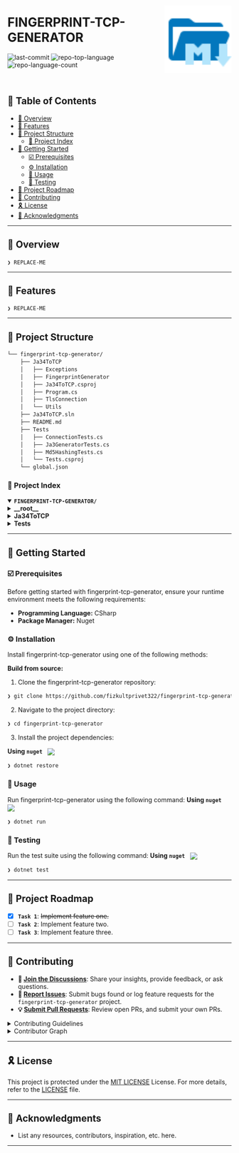 <div align="left" style="position: relative;">
<img src="https://raw.githubusercontent.com/PKief/vscode-material-icon-theme/ec559a9f6bfd399b82bb44393651661b08aaf7ba/icons/folder-markdown-open.svg" align="right" width="30%" style="margin: -20px 0 0 20px;">
<h1>FINGERPRINT-TCP-GENERATOR</h1>
<p align="left">
	<img src="https://img.shields.io/github/last-commit/fizkultprivet322/fingerprint-tcp-generator?style=default&logo=git&logoColor=white&color=0080ff" alt="last-commit">
	<img src="https://img.shields.io/github/languages/top/fizkultprivet322/fingerprint-tcp-generator?style=default&color=0080ff" alt="repo-top-language">
	<img src="https://img.shields.io/github/languages/count/fizkultprivet322/fingerprint-tcp-generator?style=default&color=0080ff" alt="repo-language-count">
</p>
<p align="left"><!-- default option, no dependency badges. -->
</p>
<p align="left">
	<!-- default option, no dependency badges. -->
</p>
</div>
<br clear="right">

## 🔗 Table of Contents

- [📍 Overview](#-overview)
- [👾 Features](#-features)
- [📁 Project Structure](#-project-structure)
  - [📂 Project Index](#-project-index)
- [🚀 Getting Started](#-getting-started)
  - [☑️ Prerequisites](#-prerequisites)
  - [⚙️ Installation](#-installation)
  - [🤖 Usage](#🤖-usage)
  - [🧪 Testing](#🧪-testing)
- [📌 Project Roadmap](#-project-roadmap)
- [🔰 Contributing](#-contributing)
- [🎗 License](#-license)
- [🙌 Acknowledgments](#-acknowledgments)

---

## 📍 Overview

<code>❯ REPLACE-ME</code>

---

## 👾 Features

<code>❯ REPLACE-ME</code>

---

## 📁 Project Structure

```sh
└── fingerprint-tcp-generator/
    ├── Ja34ToTCP
    │   ├── Exceptions
    │   ├── FingerprintGenerator
    │   ├── Ja34ToTCP.csproj
    │   ├── Program.cs
    │   ├── TlsConnection
    │   └── Utils
    ├── Ja34ToTCP.sln
    ├── README.md
    ├── Tests
    │   ├── ConnectionTests.cs
    │   ├── Ja3GeneratorTests.cs
    │   ├── Md5HashingTests.cs
    │   └── Tests.csproj
    └── global.json
```


### 📂 Project Index
<details open>
	<summary><b><code>FINGERPRINT-TCP-GENERATOR/</code></b></summary>
	<details> <!-- __root__ Submodule -->
		<summary><b>__root__</b></summary>
		<blockquote>
			<table>
			<tr>
				<td><b><a href='https://github.com/fizkultprivet322/fingerprint-tcp-generator/blob/master/global.json'>global.json</a></b></td>
				<td><code>❯ REPLACE-ME</code></td>
			</tr>
			<tr>
				<td><b><a href='https://github.com/fizkultprivet322/fingerprint-tcp-generator/blob/master/Ja34ToTCP.sln'>Ja34ToTCP.sln</a></b></td>
				<td><code>❯ REPLACE-ME</code></td>
			</tr>
			</table>
		</blockquote>
	</details>
	<details> <!-- Ja34ToTCP Submodule -->
		<summary><b>Ja34ToTCP</b></summary>
		<blockquote>
			<table>
			<tr>
				<td><b><a href='https://github.com/fizkultprivet322/fingerprint-tcp-generator/blob/master/Ja34ToTCP/Program.cs'>Program.cs</a></b></td>
				<td><code>❯ REPLACE-ME</code></td>
			</tr>
			<tr>
				<td><b><a href='https://github.com/fizkultprivet322/fingerprint-tcp-generator/blob/master/Ja34ToTCP/Ja34ToTCP.csproj'>Ja34ToTCP.csproj</a></b></td>
				<td><code>❯ REPLACE-ME</code></td>
			</tr>
			</table>
			<details>
				<summary><b>Exceptions</b></summary>
				<blockquote>
					<table>
					<tr>
						<td><b><a href='https://github.com/fizkultprivet322/fingerprint-tcp-generator/blob/master/Ja34ToTCP/Exceptions/TlsConnectionException.cs'>TlsConnectionException.cs</a></b></td>
						<td><code>❯ REPLACE-ME</code></td>
					</tr>
					</table>
				</blockquote>
			</details>
			<details>
				<summary><b>Utils</b></summary>
				<blockquote>
					<table>
					<tr>
						<td><b><a href='https://github.com/fizkultprivet322/fingerprint-tcp-generator/blob/master/Ja34ToTCP/Utils/Md5Hashing.cs'>Md5Hashing.cs</a></b></td>
						<td><code>❯ REPLACE-ME</code></td>
					</tr>
					</table>
				</blockquote>
			</details>
			<details>
				<summary><b>TlsConnection</b></summary>
				<blockquote>
					<table>
					<tr>
						<td><b><a href='https://github.com/fizkultprivet322/fingerprint-tcp-generator/blob/master/Ja34ToTCP/TlsConnection/ISslStreamWrapper.cs'>ISslStreamWrapper.cs</a></b></td>
						<td><code>❯ REPLACE-ME</code></td>
					</tr>
					<tr>
						<td><b><a href='https://github.com/fizkultprivet322/fingerprint-tcp-generator/blob/master/Ja34ToTCP/TlsConnection/Connection.cs'>Connection.cs</a></b></td>
						<td><code>❯ REPLACE-ME</code></td>
					</tr>
					<tr>
						<td><b><a href='https://github.com/fizkultprivet322/fingerprint-tcp-generator/blob/master/Ja34ToTCP/TlsConnection/SslStreamWrapper.cs'>SslStreamWrapper.cs</a></b></td>
						<td><code>❯ REPLACE-ME</code></td>
					</tr>
					</table>
				</blockquote>
			</details>
			<details>
				<summary><b>FingerprintGenerator</b></summary>
				<blockquote>
					<table>
					<tr>
						<td><b><a href='https://github.com/fizkultprivet322/fingerprint-tcp-generator/blob/master/Ja34ToTCP/FingerprintGenerator/Ja4Generator.cs'>Ja4Generator.cs</a></b></td>
						<td><code>❯ REPLACE-ME</code></td>
					</tr>
					<tr>
						<td><b><a href='https://github.com/fizkultprivet322/fingerprint-tcp-generator/blob/master/Ja34ToTCP/FingerprintGenerator/Ja3Generator.cs'>Ja3Generator.cs</a></b></td>
						<td><code>❯ REPLACE-ME</code></td>
					</tr>
					</table>
				</blockquote>
			</details>
		</blockquote>
	</details>
	<details> <!-- Tests Submodule -->
		<summary><b>Tests</b></summary>
		<blockquote>
			<table>
			<tr>
				<td><b><a href='https://github.com/fizkultprivet322/fingerprint-tcp-generator/blob/master/Tests/Ja3GeneratorTests.cs'>Ja3GeneratorTests.cs</a></b></td>
				<td><code>❯ REPLACE-ME</code></td>
			</tr>
			<tr>
				<td><b><a href='https://github.com/fizkultprivet322/fingerprint-tcp-generator/blob/master/Tests/Tests.csproj'>Tests.csproj</a></b></td>
				<td><code>❯ REPLACE-ME</code></td>
			</tr>
			<tr>
				<td><b><a href='https://github.com/fizkultprivet322/fingerprint-tcp-generator/blob/master/Tests/Md5HashingTests.cs'>Md5HashingTests.cs</a></b></td>
				<td><code>❯ REPLACE-ME</code></td>
			</tr>
			<tr>
				<td><b><a href='https://github.com/fizkultprivet322/fingerprint-tcp-generator/blob/master/Tests/ConnectionTests.cs'>ConnectionTests.cs</a></b></td>
				<td><code>❯ REPLACE-ME</code></td>
			</tr>
			</table>
		</blockquote>
	</details>
</details>

---
## 🚀 Getting Started

### ☑️ Prerequisites

Before getting started with fingerprint-tcp-generator, ensure your runtime environment meets the following requirements:

- **Programming Language:** CSharp
- **Package Manager:** Nuget


### ⚙️ Installation

Install fingerprint-tcp-generator using one of the following methods:

**Build from source:**

1. Clone the fingerprint-tcp-generator repository:
```sh
❯ git clone https://github.com/fizkultprivet322/fingerprint-tcp-generator
```

2. Navigate to the project directory:
```sh
❯ cd fingerprint-tcp-generator
```

3. Install the project dependencies:


**Using `nuget`** &nbsp; [<img align="center" src="https://img.shields.io/badge/C%23-239120.svg?style={badge_style}&logo=c-sharp&logoColor=white" />](https://docs.microsoft.com/en-us/dotnet/csharp/)

```sh
❯ dotnet restore
```




### 🤖 Usage
Run fingerprint-tcp-generator using the following command:
**Using `nuget`** &nbsp; [<img align="center" src="https://img.shields.io/badge/C%23-239120.svg?style={badge_style}&logo=c-sharp&logoColor=white" />](https://docs.microsoft.com/en-us/dotnet/csharp/)

```sh
❯ dotnet run
```


### 🧪 Testing
Run the test suite using the following command:
**Using `nuget`** &nbsp; [<img align="center" src="https://img.shields.io/badge/C%23-239120.svg?style={badge_style}&logo=c-sharp&logoColor=white" />](https://docs.microsoft.com/en-us/dotnet/csharp/)

```sh
❯ dotnet test
```


---
## 📌 Project Roadmap

- [X] **`Task 1`**: <strike>Implement feature one.</strike>
- [ ] **`Task 2`**: Implement feature two.
- [ ] **`Task 3`**: Implement feature three.

---

## 🔰 Contributing

- **💬 [Join the Discussions](https://github.com/fizkultprivet322/fingerprint-tcp-generator/discussions)**: Share your insights, provide feedback, or ask questions.
- **🐛 [Report Issues](https://github.com/fizkultprivet322/fingerprint-tcp-generator/issues)**: Submit bugs found or log feature requests for the `fingerprint-tcp-generator` project.
- **💡 [Submit Pull Requests](https://github.com/fizkultprivet322/fingerprint-tcp-generator/blob/main/CONTRIBUTING.md)**: Review open PRs, and submit your own PRs.

<details closed>
<summary>Contributing Guidelines</summary>

1. **Fork the Repository**: Start by forking the project repository to your github account.
2. **Clone Locally**: Clone the forked repository to your local machine using a git client.
   ```sh
   git clone https://github.com/fizkultprivet322/fingerprint-tcp-generator
   ```
3. **Create a New Branch**: Always work on a new branch, giving it a descriptive name.
   ```sh
   git checkout -b new-feature-x
   ```
4. **Make Your Changes**: Develop and test your changes locally.
5. **Commit Your Changes**: Commit with a clear message describing your updates.
   ```sh
   git commit -m 'Implemented new feature x.'
   ```
6. **Push to github**: Push the changes to your forked repository.
   ```sh
   git push origin new-feature-x
   ```
7. **Submit a Pull Request**: Create a PR against the original project repository. Clearly describe the changes and their motivations.
8. **Review**: Once your PR is reviewed and approved, it will be merged into the main branch. Congratulations on your contribution!
</details>

<details closed>
<summary>Contributor Graph</summary>
<br>
<p align="left">
   <a href="https://github.com{/fizkultprivet322/fingerprint-tcp-generator/}graphs/contributors">
      <img src="https://contrib.rocks/image?repo=fizkultprivet322/fingerprint-tcp-generator">
   </a>
</p>
</details>

---

## 🎗 License

This project is protected under the [MIT LICENSE](https://choosealicense.com/licenses/mit/) License. For more details, refer to the [LICENSE](https://github.com/fizkultprivet322/fingerprint-tcp-generator?tab=MIT-1-ov-file#readme) file.

---

## 🙌 Acknowledgments

- List any resources, contributors, inspiration, etc. here.

---
